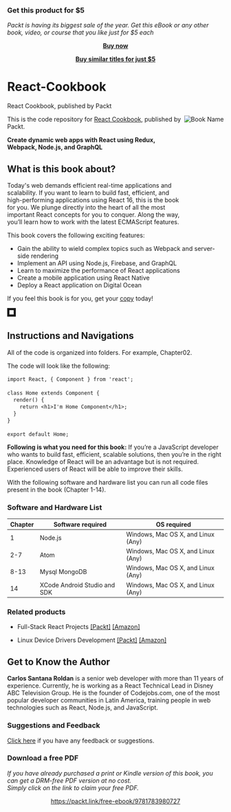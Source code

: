
### Get this product for $5

<i>Packt is having its biggest sale of the year. Get this eBook or any other book, video, or course that you like just for $5 each</i>


<b><p align='center'>[Buy now](https://packt.link/9781783980727)</p></b>


<b><p align='center'>[Buy similar titles for just $5](https://subscription.packtpub.com/search)</p></b>


# React-Cookbook
React Cookbook, published by Packt

<a href="https://www.packtpub.com/web-development/react-cookbook"><img src="https://dz13w8afd47il.cloudfront.net/sites/default/files/imagecache/ppv4_main_book_cover/9781783980727.png" alt="Book Name" height="256px" align="right"></a>

This is the code repository for [React Cookbook](https://www.packtpub.com/web-development/react-cookbook), published by Packt.

**Create dynamic web apps with React using Redux, Webpack, Node.js, and GraphQL**

## What is this book about?
Today's web demands efficient real-time applications and scalability. If you want to learn to build fast, efficient, and high-performing applications using React 16, this is the book for you. We plunge directly into the heart of all the most important React concepts for you to conquer. Along the way, you’ll learn how to work with the latest ECMAScript features.

This book covers the following exciting features:
* Gain the ability to wield complex topics such as Webpack and server-side rendering
* Implement an API using Node.js, Firebase, and GraphQL
* Learn to maximize the performance of React applications
* Create a mobile application using React Native
* Deploy a React application on Digital Ocean

If you feel this book is for you, get your [copy](https://www.amazon.com/dp/1783980729) today!

<a href="https://www.packtpub.com/?utm_source=github&utm_medium=banner&utm_campaign=GitHubBanner"><img src="https://raw.githubusercontent.com/PacktPublishing/GitHub/master/GitHub.png" 
alt="https://www.packtpub.com/" border="5" /></a>


## Instructions and Navigations
All of the code is organized into folders. For example, Chapter02.

The code will look like the following:
```
import React, { Component } from 'react';

class Home extends Component {
  render() {
    return <h1>I'm Home Component</h1>;
  }
}

export default Home;
```

**Following is what you need for this book:**
If you’re a JavaScript developer who wants to build fast, efficient, scalable solutions, then you’re in the right place. Knowledge of React will be an advantage but is not required. Experienced users of React will be able to improve their skills.

With the following software and hardware list you can run all code files present in the book (Chapter 1-14).

### Software and Hardware List

| Chapter  | Software required                   | OS required                        |
| -------- | ------------------------------------| -----------------------------------|
| 1        | Node.js                             | Windows, Mac OS X, and Linux (Any) |
| 2-7      | Atom                                | Windows, Mac OS X, and Linux (Any) |
| 8-13     | Mysql MongoDB                       | Windows, Mac OS X, and Linux (Any) |
| 14       | XCode Android Studio and SDK        | Windows, Mac OS X, and Linux (Any) |



### Related products <Other books you may enjoy>
* Full-Stack React Projects [[Packt]](https://www.packtpub.com/web-development/full-stack-react-projects?utm_source=github&utm_medium=repository&utm_campaign=9781788835534) [[Amazon]](https://www.amazon.com/dp/1788835530)

* Linux Device Drivers Development [[Packt]](https://www.packtpub.com/web-development/react-native-blueprints?utm_source=github&utm_medium=repository&utm_campaign=9781787288096) [[Amazon]](https://www.amazon.com/dp/1787288099)

## Get to Know the Author
**Carlos Santana Roldan**
is a senior web developer with more than 11 years of experience. Currently, he is working as a React Technical Lead in Disney ABC Television Group. He is the founder of Codejobs.com, one of the most popular developer communities in Latin America, training people in web technologies such as React, Node.js, and JavaScript.

### Suggestions and Feedback
[Click here](https://docs.google.com/forms/d/e/1FAIpQLSdy7dATC6QmEL81FIUuymZ0Wy9vH1jHkvpY57OiMeKGqib_Ow/viewform) if you have any feedback or suggestions.
### Download a free PDF

 <i>If you have already purchased a print or Kindle version of this book, you can get a DRM-free PDF version at no cost.<br>Simply click on the link to claim your free PDF.</i>
<p align="center"> <a href="https://packt.link/free-ebook/9781783980727">https://packt.link/free-ebook/9781783980727 </a> </p>